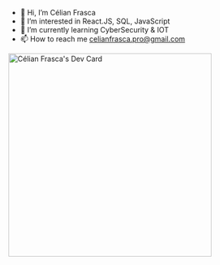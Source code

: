 - 👋 Hi, I’m Célian Frasca
- 👀 I’m interested in React.JS, SQL, JavaScript
- 🌱 I’m currently learning CyberSecurity & IOT
- 📫 How to reach me celianfrasca.pro@gmail.com

<a href="https://app.daily.dev/DailyDevTips"><img src="https://github.com/rebelchris/fraskc/blob/master/devcard.svg" width="400" alt="Célian Frasca's Dev Card"/></a>

<!---
FrasKc/FrasKc is a ✨ special ✨ repository because its `README.md` (this file) appears on your GitHub profile.
You can click the Preview link to take a look at your changes.
--->

